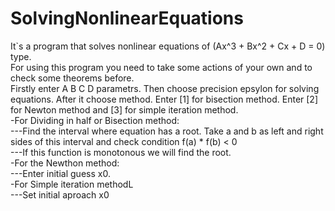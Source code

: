 # SolvingNonlinearEquations
It`s a program that solves nonlinear equations of (Ax^3 + Bx^2 + Cx + D = 0) type. <br>
For using this program you need to take some actions of your own and to check some theorems before. <br>
Firstly enter A B C D parametrs. Then choose precision epsylon for solving equations. After it choose method. Enter [1] for bisection method. Enter [2] for Newton method and [3] for simple iteration method. <br>
-For Dividing in half or Bisection method:<br>
---Find the interval where equation has a root. Take a and b as left and right sides of this interval and check condition f(a) * f(b) < 0 <br>
---If this function is monotonous we will find the root.<br>
-For the Newthon method:<br>
---Enter initial guess x0.<br>
-For Simple iteration methodL <br>
---Set initial aproach x0
